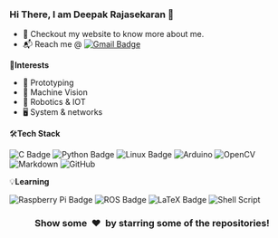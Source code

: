 

### Hi There, I am Deepak Rajasekaran 👋

- 🎯 Checkout my website to know more about me.
- 📬 Reach me @ [![Gmail Badge](https://img.shields.io/badge/-rajasekarand375@gmail.com-c14438?style=flat-square&logo=Gmail&logoColor=white&link=mailto:rajapsekarand375@gmail.com)](mailto:rajasekarand375@gmail.com)

🌟**Interests**

- 🔧 Prototyping
- 🤖 Machine Vision
- 🦾 Robotics & IOT
- 🖥️ System & networks


🛠️**Tech Stack**

![C Badge](https://img.shields.io/badge/C-00599C?style=flat-square&logo=c&logoColor=white)
![Python Badge](https://img.shields.io/badge/Python-14354C?style=flat-square&logo=python&logoColor=white)
![Linux Badge](https://img.shields.io/badge/Linux-FCC624?style=flat-square&logo=linux&logoColor=black)
![Arduino](https://img.shields.io/badge/-Arduino-00979D?style=flat-square&logo=Arduino&logoColor=white)
![OpenCV](https://img.shields.io/badge/-OpenCV-000000?style=flat-square&logo=opencv)
![Markdown](https://img.shields.io/badge/Markdown-%23000000.svg?style=flat-square&logo=markdown&logoColor=white)
![GitHub](https://img.shields.io/badge/Github-%23121011.svg?style=flat-square&logo=github&logoColor=white)

💡**Learning**

![Raspberry Pi Badge](https://img.shields.io/badge/Raspberry%20Pi-A22846?logo=raspberrypi&logoColor=fff&style=flat-square)
![ROS Badge](https://img.shields.io/badge/ROS-22314E?logo=ros&logoColor=fff&style=flat-square)
![LaTeX Badge](https://img.shields.io/badge/LaTeX-008080?logo=latex&logoColor=fff&style=flat-square)
![Shell Script](https://img.shields.io/badge/Shell_Script-%23121011.svg?style=flat-square&logo=gnu-bash&logoColor=white)





<div align="center">
    <h3 align="center">Show some &nbsp;❤️&nbsp; by starring some of the repositories!</h3>
</div>

